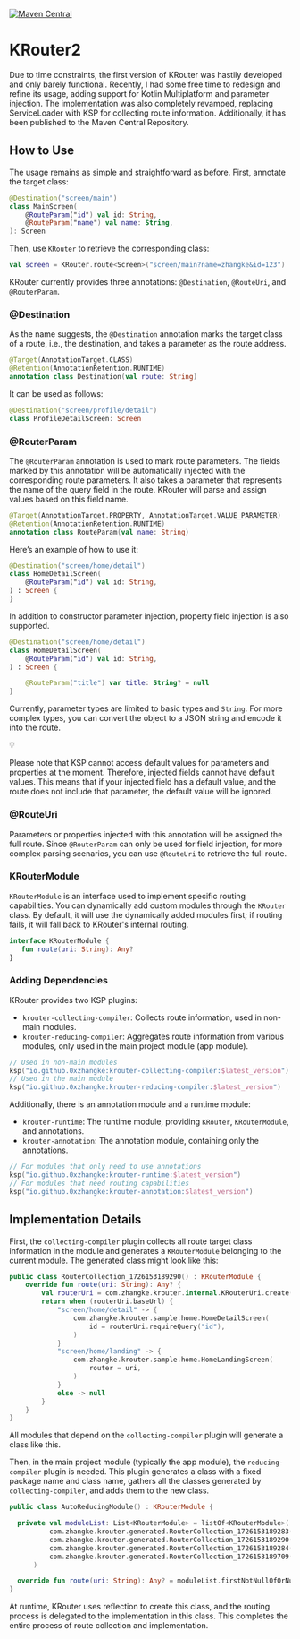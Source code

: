 [![Maven Central](https://img.shields.io/maven-central/v/io.github.0xzhangke/krouter-runtime)](https://central.sonatype.com/artifact/io.github.0xzhangke/krouter-runtime)

# KRouter2

Due to time constraints, the first version of KRouter was hastily developed and only barely functional. Recently, I had some free time to redesign and refine its usage, adding support for Kotlin Multiplatform and parameter injection. The implementation was also completely revamped, replacing ServiceLoader with KSP for collecting route information. Additionally, it has been published to the Maven Central Repository.

## How to Use

The usage remains as simple and straightforward as before. First, annotate the target class:

```kotlin
@Destination("screen/main")
class MainScreen(
    @RouteParam("id") val id: String,
    @RouteParam("name") val name: String,
): Screen
```

Then, use `KRouter` to retrieve the corresponding class:

```kotlin
val screen = KRouter.route<Screen>("screen/main?name=zhangke&id=123")
```

KRouter currently provides three annotations: `@Destination`, `@RouteUri`, and `@RouterParam`.

### @Destination

As the name suggests, the `@Destination` annotation marks the target class of a route, i.e., the destination, and takes a parameter as the route address.

```kotlin
@Target(AnnotationTarget.CLASS)
@Retention(AnnotationRetention.RUNTIME)
annotation class Destination(val route: String)
```

It can be used as follows:

```kotlin
@Destination("screen/profile/detail")
class ProfileDetailScreen: Screen
```

### @RouterParam

The `@RouterParam` annotation is used to mark route parameters. The fields marked by this annotation will be automatically injected with the corresponding route parameters. It also takes a parameter that represents the name of the query field in the route. KRouter will parse and assign values based on this field name.

```kotlin
@Target(AnnotationTarget.PROPERTY, AnnotationTarget.VALUE_PARAMETER)
@Retention(AnnotationRetention.RUNTIME)
annotation class RouteParam(val name: String)
```

Here’s an example of how to use it:

```kotlin
@Destination("screen/home/detail")
class HomeDetailScreen(
    @RouteParam("id") val id: String,
) : Screen {
}
```

In addition to constructor parameter injection, property field injection is also supported.

```kotlin
@Destination("screen/home/detail")
class HomeDetailScreen(
    @RouteParam("id") val id: String,
) : Screen {

    @RouteParam("title") var title: String? = null
}
```

Currently, parameter types are limited to basic types and `String`. For more complex types, you can convert the object to a JSON string and encode it into the route.

<aside>
💡

Please note that KSP cannot access default values for parameters and properties at the moment. Therefore, injected fields cannot have default values. This means that if your injected field has a default value, and the route does not include that parameter, the default value will be ignored.

</aside>

### @RouteUri

Parameters or properties injected with this annotation will be assigned the full route. Since `@RouterParam` can only be used for field injection, for more complex parsing scenarios, you can use `@RouteUri` to retrieve the full route.

### KRouterModule

`KRouterModule` is an interface used to implement specific routing capabilities. You can dynamically add custom modules through the `KRouter` class. By default, it will use the dynamically added modules first; if routing fails, it will fall back to KRouter's internal routing.

```kotlin
interface KRouterModule {
   fun route(uri: String): Any?
}
```

### Adding Dependencies

KRouter provides two KSP plugins:

- `krouter-collecting-compiler`: Collects route information, used in non-main modules.
- `krouter-reducing-compiler`: Aggregates route information from various modules, only used in the main project module (app module).

```kotlin
// Used in non-main modules
ksp("io.github.0xzhangke:krouter-collecting-compiler:$latest_version")
// Used in the main module
ksp("io.github.0xzhangke:krouter-reducing-compiler:$latest_version")
```

Additionally, there is an annotation module and a runtime module:

- `krouter-runtime`: The runtime module, providing `KRouter`, `KRouterModule`, and annotations.
- `krouter-annotation`: The annotation module, containing only the annotations.

```kotlin
// For modules that only need to use annotations
ksp("io.github.0xzhangke:krouter-runtime:$latest_version")
// For modules that need routing capabilities
ksp("io.github.0xzhangke:krouter-annotation:$latest_version")
```

## Implementation Details

First, the `collecting-compiler` plugin collects all route target class information in the module and generates a `KRouterModule` belonging to the current module. The generated class might look like this:

```kotlin
public class RouterCollection_1726153189290() : KRouterModule {
    override fun route(uri: String): Any? {
        val routerUri = com.zhangke.krouter.internal.KRouterUri.create(uri)
        return when (routerUri.baseUrl) {
            "screen/home/detail" -> {
                com.zhangke.krouter.sample.home.HomeDetailScreen(
                    id = routerUri.requireQuery("id"),
                )
            }
            "screen/home/landing" -> {
                com.zhangke.krouter.sample.home.HomeLandingScreen(
                    router = uri,
                )
            }
            else -> null
        }
    }
}
```

All modules that depend on the `collecting-compiler` plugin will generate a class like this.

Then, in the main project module (typically the app module), the `reducing-compiler` plugin is needed. This plugin generates a class with a fixed package name and class name, gathers all the classes generated by `collecting-compiler`, and adds them to the new class.

```kotlin
public class AutoReducingModule() : KRouterModule {

  private val moduleList: List<KRouterModule> = listOf<KRouterModule>(
          com.zhangke.krouter.generated.RouterCollection_1726153189283(),
          com.zhangke.krouter.generated.RouterCollection_1726153189290(),
          com.zhangke.krouter.generated.RouterCollection_1726153189284(),
          com.zhangke.krouter.generated.RouterCollection_1726153189709()
      )

  override fun route(uri: String): Any? = moduleList.firstNotNullOfOrNull { it.route(uri) }
}
```

At runtime, KRouter uses reflection to create this class, and the routing process is delegated to the implementation in this class. This completes the entire process of route collection and implementation.
